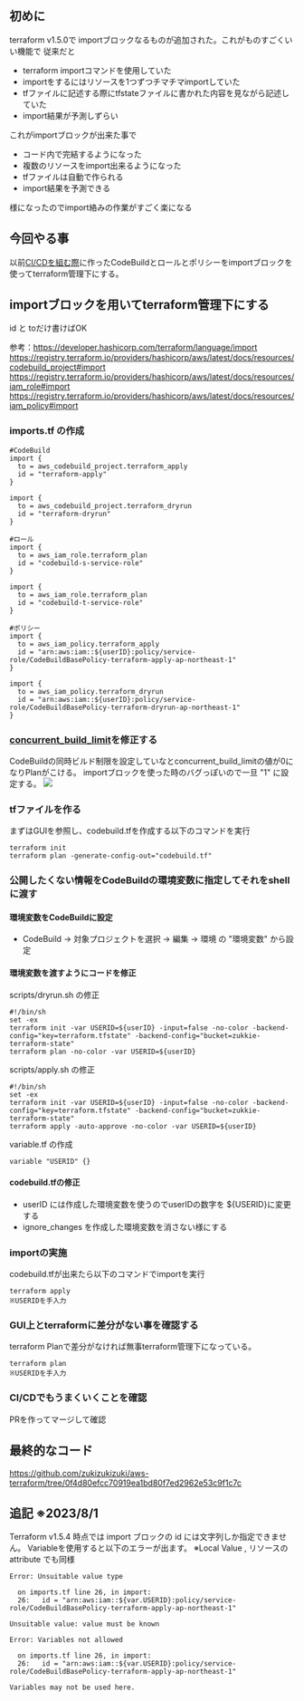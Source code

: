 ## 初めに

terraform v1.5.0で importブロックなるものが追加された。これがものすごくいい機能で
従来だと

- terraform importコマンドを使用していた
- importをするにはリソースを1つずつチマチマimportしていた
- tfファイルに記述する際にtfstateファイルに書かれた内容を見ながら記述していた
- import結果が予測しずらい

これがimportブロックが出来た事で

- コード内で完結するようになった
- 複数のリソースをimport出来るようになった
- tfファイルは自動で作られる
- import結果を予測できる

様になったのでimport絡みの作業がすごく楽になる

## 今回やる事

以前[CI/CDを組む際](https://zukkie.link/%e3%80%90aws%e3%80%91codebuild%e3%81%a7terraform%e3%81%abcicd%e3%82%92%e7%b5%84%e3%82%80/)に作ったCodeBuildとロールとポリシーをimportブロックを使ってterraform管理下にする。

## importブロックを用いてterraform管理下にする

id と toだけ書けばOK

参考：https://developer.hashicorp.com/terraform/language/import
https://registry.terraform.io/providers/hashicorp/aws/latest/docs/resources/codebuild_project#import
https://registry.terraform.io/providers/hashicorp/aws/latest/docs/resources/iam_role#import
https://registry.terraform.io/providers/hashicorp/aws/latest/docs/resources/iam_policy#import

### imports.tf の作成

```
#CodeBuild
import {
  to = aws_codebuild_project.terraform_apply
  id = "terraform-apply"
}

import {
  to = aws_codebuild_project.terraform_dryrun
  id = "terraform-dryrun"
}

#ロール
import {
  to = aws_iam_role.terraform_plan
  id = "codebuild-s-service-role"
}

import {
  to = aws_iam_role.terraform_plan
  id = "codebuild-t-service-role"
}

#ポリシー
import {
  to = aws_iam_policy.terraform_apply
  id = "arn:aws:iam::${userID}:policy/service-role/CodeBuildBasePolicy-terraform-apply-ap-northeast-1"
}

import {
  to = aws_iam_policy.terraform_dryrun
  id = "arn:aws:iam::${userID}:policy/service-role/CodeBuildBasePolicy-terraform-dryrun-ap-northeast-1"
}
```

### [concurrent_build_limit](https://registry.terraform.io/providers/hashicorp/aws/latest/docs/resources/codebuild_project#concurrent_build_limit)を修正する

CodeBuildの同時ビルド制限を設定していなとconcurrent_build_limitの値が0になりPlanがこける。
importブロックを使った時のバグっぽいので一旦 "1" に設定する。
![](https://storage.googleapis.com/zenn-user-upload/4d614bceecbb-20230808.png)

### tfファイルを作る

まずはGUIを参照し、codebuild.tfを作成する以下のコマンドを実行

```
terraform init
terraform plan -generate-config-out="codebuild.tf"
```

### 公開したくない情報をCodeBuildの環境変数に指定してそれをshellに渡す

#### 環境変数をCodeBuildに設定

- CodeBuild → 対象プロジェクトを選択 → 編集 → 環境 の "環境変数" から設定 

#### 環境変数を渡すようにコードを修正

scripts/dryrun.sh の修正

```
#!/bin/sh
set -ex
terraform init -var USERID=${userID} -input=false -no-color -backend-config="key=terraform.tfstate" -backend-config="bucket=zukkie-terraform-state"
terraform plan -no-color -var USERID=${userID}
```

scripts/apply.sh の修正

```
#!/bin/sh
set -ex
terraform init -var USERID=${userID} -input=false -no-color -backend-config="key=terraform.tfstate" -backend-config="bucket=zukkie-terraform-state"
terraform apply -auto-approve -no-color -var USERID=${userID}
```

variable.tf の作成

```
variable "USERID" {}
```

#### codebuild.tfの修正

- userID には作成した環境変数を使うのでuserIDの数字を ${USERID}に変更する
- ignore_changes を作成した環境変数を消さない様にする

### importの実施

codebuild.tfが出来たら以下のコマンドでimportを実行

```
terraform apply
※USERIDを手入力
```

### GUI上とterraformに差分がない事を確認する

terraform Planで差分がなければ無事terraform管理下になっている。

```
terraform plan
※USERIDを手入力
```

### CI/CDでもうまくいくことを確認

PRを作ってマージして確認

## 最終的なコード

https://github.com/zukizukizuki/aws-terraform/tree/0f4d80efcc70919ea1bd80f7ed2962e53c9f1c7c

## 追記 ※2023/8/1

Terraform v1.5.4 時点では import ブロックの id には文字列しか指定できません。
Variableを使用すると以下のエラーが出ます。
※Local Value , リソースの attribute でも同様

```
Error: Unsuitable value type

  on imports.tf line 26, in import:
  26:   id = "arn:aws:iam::${var.USERID}:policy/service-role/CodeBuildBasePolicy-terraform-apply-ap-northeast-1"

Unsuitable value: value must be known

Error: Variables not allowed

  on imports.tf line 26, in import:
  26:   id = "arn:aws:iam::${var.USERID}:policy/service-role/CodeBuildBasePolicy-terraform-apply-ap-northeast-1"

Variables may not be used here.
```
